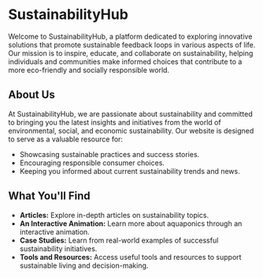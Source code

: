 # SustainabilityHub

Welcome to SustainabilityHub, a platform dedicated to exploring innovative solutions that promote sustainable feedback loops in various aspects of life. Our mission is to inspire, educate, and collaborate on sustainability, helping individuals and communities make informed choices that contribute to a more eco-friendly and socially responsible world.

## About Us

At SustainabilityHub, we are passionate about sustainability and committed to bringing you the latest insights and initiatives from the world of environmental, social, and economic sustainability. Our website is designed to serve as a valuable resource for:

- Showcasing sustainable practices and success stories.
- Encouraging responsible consumer choices.
- Keeping you informed about current sustainability trends and news.

## What You'll Find

- **Articles:** Explore in-depth articles on sustainability topics.
- **An Interactive Animation:** Learn more about aquaponics through an interactive animation.
- **Case Studies:** Learn from real-world examples of successful sustainability initiatives.
- **Tools and Resources:** Access useful tools and resources to support sustainable living and decision-making.

